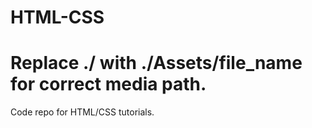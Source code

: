 # HTML-CSS
# Replace ./ with ./Assets/file_name for correct media path.
Code repo for HTML/CSS tutorials.
